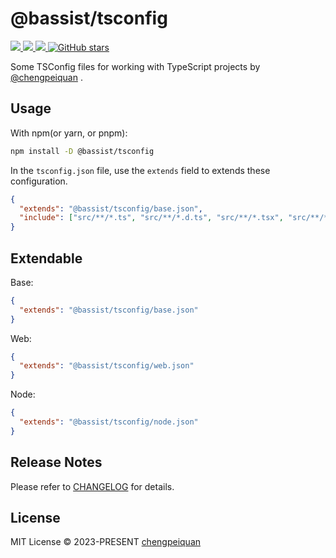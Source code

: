 # @bassist/tsconfig

<p>
  <a href='https://www.npmjs.com/package/@bassist/tsconfig'>
    <img src="https://img.shields.io/npm/v/@bassist/tsconfig?color=f43f5e&label=npm" />
  </a>
  <a href="https://www.npmjs.com/package/@bassist/tsconfig" target="__blank">
    <img src="https://img.shields.io/npm/dt/@bassist/tsconfig?color=f43f5e&label=downloads" />
  </a>
  <a href="https://github.com/chengpeiquan/bassist/tree/main/packages/tsconfig" target="__blank">
    <img src="https://img.shields.io/static/v1?label=&message=docs%20%26%20demos&color=f43f5e" />
  </a>
  <a href="https://github.com/chengpeiquan/bassist" target="__blank">
    <img alt="GitHub stars" src="https://img.shields.io/github/stars/chengpeiquan/bassist?style=social" />
  </a>
</p>

Some TSConfig files for working with TypeScript projects by [@chengpeiquan](https://github.com/chengpeiquan) .

## Usage

With npm(or yarn, or pnpm):

```bash
npm install -D @bassist/tsconfig
```

In the `tsconfig.json` file, use the `extends` field to extends these configuration.

```json
{
  "extends": "@bassist/tsconfig/base.json",
  "include": ["src/**/*.ts", "src/**/*.d.ts", "src/**/*.tsx", "src/**/*.vue"]
}
```

## Extendable

Base:

```json
{
  "extends": "@bassist/tsconfig/base.json"
}
```

Web:

```json
{
  "extends": "@bassist/tsconfig/web.json"
}
```

Node:

```json
{
  "extends": "@bassist/tsconfig/node.json"
}
```

## Release Notes

Please refer to [CHANGELOG](https://github.com/chengpeiquan/bassist/blob/main/packages/tsconfig/CHANGELOG.md) for details.

## License

MIT License © 2023-PRESENT [chengpeiquan](https://github.com/chengpeiquan)
